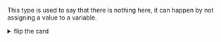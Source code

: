 This type is used to say that there is nothing here, it can happen by not
assigning a value to a variable.

<details>
<summary>flip the card</summary>
<br>

# `"undefined"`

```js
'use strict';

let notInitialized;

console.log(notInitialized);
console.log(typeof notInitialized);
```

</details>
